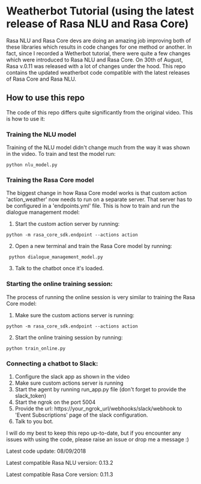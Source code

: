 # Weatherbot Tutorial (using the latest release of Rasa NLU and Rasa Core)

Rasa NLU and Rasa Core devs are doing an amazing job improving both of these libraries which results in code changes for one method or another. In fact, since I recorded a Wetherbot tutorial,
there were quite a few changes which were introduced to Rasa NLU and Rasa Core. On 30th of August, Rasa v.0.11 was released with a lot of changes under the hood. This repo contains the updated weatherbot code compatible with the latest releases of Rasa Core and Rasa NLU.

## How to use this repo

The code of this repo differs quite significantly from the original video. This is how to use it:

### Training the NLU model

Training of the NLU model didn't change much from the way it was shown in the video. To train and test the model run:  

``` python nlu_model.py ```

### Training the Rasa Core model

The biggest change in how Rasa Core model works is that custom action 'action_weather' now needs to run on a separate server. That server has to be configured in a 'endpoints.yml' file.  This is how to train and run the dialogue management model:  
1. Start the custom action server by running:  

``` python -m rasa_core_sdk.endpoint --actions action ```  

2. Open a new terminal and train the Rasa Core model by running:  

``` python dialogue_management_model.py```  
 
3. Talk to the chatbot once it's loaded.  

### Starting the online training session:

The process of running the online session is very similar to training the Rasa Core model:
1. Make sure the custom actions server is running:  

``` python -m rasa_core_sdk.endpoint --actions action ```  

2. Start the online training session by running:  

``` python train_online.py ```  

### Connecting a chatbot to Slack:
1. Configure the slack app as shown in the video  
2. Make sure custom actions server is running  
3. Start the agent by running run_app.py file (don't forget to provide the slack_token)  
4. Start the ngrok on the port 5004  
5. Provide the url: https://your_ngrok_url/webhooks/slack/webhook to 'Event Subscriptions' page of the slack configuration.  
6. Talk to you bot.  

I will do my best to keep this repo up-to-date, but if you encounter any issues with using the code, please raise an issue or drop me a message :)

Latest code update: 08/09/2018

Latest compatible Rasa NLU version: 0.13.2

Latest compatible Rasa Core version: 0.11.3




